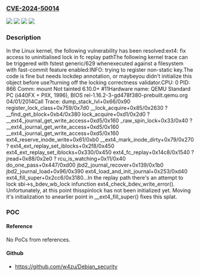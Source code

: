 ### [CVE-2024-50014](https://cve.mitre.org/cgi-bin/cvename.cgi?name=CVE-2024-50014)
![](https://img.shields.io/static/v1?label=Product&message=Linux&color=blue)
![](https://img.shields.io/static/v1?label=Version&message=&color=brightgreen)
![](https://img.shields.io/static/v1?label=Version&message=1da177e4c3f41524e886b7f1b8a0c1fc7321cac2%20&color=brightgreen)
![](https://img.shields.io/static/v1?label=Vulnerability&message=n%2Fa&color=blue)

### Description

In the Linux kernel, the following vulnerability has been resolved:ext4: fix access to uninitialised lock in fc replay pathThe following kernel trace can be triggered with fstest generic/629 whenexecuted against a filesystem with fast-commit feature enabled:INFO: trying to register non-static key.The code is fine but needs lockdep annotation, or maybeyou didn't initialize this object before use?turning off the locking correctness validator.CPU: 0 PID: 866 Comm: mount Not tainted 6.10.0+ #11Hardware name: QEMU Standard PC (i440FX + PIIX, 1996), BIOS rel-1.16.2-3-gd478f380-prebuilt.qemu.org 04/01/2014Call Trace: <TASK> dump_stack_lvl+0x66/0x90 register_lock_class+0x759/0x7d0 __lock_acquire+0x85/0x2630 ? __find_get_block+0xb4/0x380 lock_acquire+0xd1/0x2d0 ? __ext4_journal_get_write_access+0xd5/0x160 _raw_spin_lock+0x33/0x40 ? __ext4_journal_get_write_access+0xd5/0x160 __ext4_journal_get_write_access+0xd5/0x160 ext4_reserve_inode_write+0x61/0xb0 __ext4_mark_inode_dirty+0x79/0x270 ? ext4_ext_replay_set_iblocks+0x2f8/0x450 ext4_ext_replay_set_iblocks+0x330/0x450 ext4_fc_replay+0x14c8/0x1540 ? jread+0x88/0x2e0 ? rcu_is_watching+0x11/0x40 do_one_pass+0x447/0xd00 jbd2_journal_recover+0x139/0x1b0 jbd2_journal_load+0x96/0x390 ext4_load_and_init_journal+0x253/0xd40 ext4_fill_super+0x2cc6/0x3180...In the replay path there's an attempt to lock sbi->s_bdev_wb_lock infunction ext4_check_bdev_write_error().  Unfortunately, at this point thisspinlock has not been initialized yet.  Moving it's initialization to anearlier point in __ext4_fill_super() fixes this splat.

### POC

#### Reference
No PoCs from references.

#### Github
- https://github.com/w4zu/Debian_security

